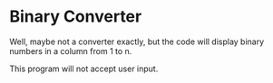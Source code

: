 # Binary Converter

Well, maybe not a converter exactly, but the code will display binary numbers in a column from 1 to n. 

This program will not accept user input.
